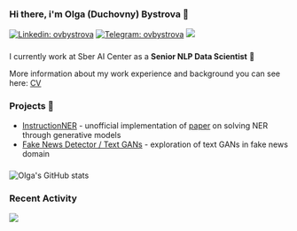 ### Hi there, i'm Olga (Duchovny) Bystrova 👋

[![Linkedin: ovbystrova](https://img.shields.io/badge/-Olga%20Bystrova-blue?style=flat-square&logo=Linkedin&logoColor=white&link=https://www.linkedin.com/in/ovbystrova/)](https://www.linkedin.com/in/ovbystrova/)
[![Telegram: ovbystrova](https://img.shields.io/badge/-olgaduchovny-blue?style=flat-square&logo=Telegram&logoColor=white&link=https://t.me/olgaduchovny)](https://t.me/olgaduchovny)
![](https://komarev.com/ghpvc/?username=ovbystrova&color=green)
###

I currently work at Sber AI Center as a **Senior NLP Data Scientist** 🏦

More information about my work experience and background you can see here: [CV](resources/OlgaBystrovaCV.pdf)

### Projects 🐾
- [InstructionNER](https://github.com/ovbystrova/InstructionNER) - unofficial implementation of [paper](https://arxiv.org/pdf/2203.03903v1.pdf) on solving NER through generative models 
- [Fake News Detector / Text GANs](https://github.com/ovbystrova/hse_diploma_bc) - exploration of text GANs in fake news domain

###  
![Olga's GitHub stats](https://github-readme-stats.vercel.app/api?username=ovbystrova&show_icons=true&theme=dark)


### Recent Activity
<!--START_SECTION:activity-->
![](https://hit.yhype.me/github/profile?user_id=31935102)